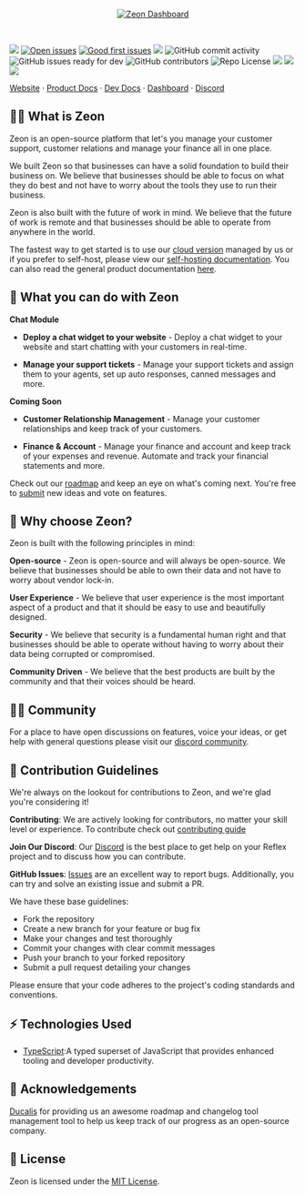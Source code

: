 <p align="center">
  <a href="https://zeonhq.com/">
    <picture>
      <source media="(prefers-color-scheme: dark)" srcset="https://zeonhq.b-cdn.net/headerimage.png">
      <source media="(prefers-color-scheme: light)" srcset="https://zeonhq.b-cdn.net/headerimage.png">
      <img src="./docs/static/img/preview-light.png" alt="Zeon Dashboard" />
    </picture>
  </a>
</p>
<br>

<p align="LEFT">
    <img src="https://img.shields.io/github/stars/zeon-hq/zeon?style=flat">
    <a href="https://github.com/zeon-hq/zeon/issues" target="_blank"><img src="https://img.shields.io/github/issues/zeon-hq/zeon?color=FEF08A" alt="Open issues"></a>
     <a href="https://github.com/zeon-hq/zeon/issues?q=is%3Aissue+is%3Aopen+label%3A%22good+first+issue%22" target="_blank"><img src="https://img.shields.io/github/issues/zeon-hq/zeon/good%20first%20issue?color=FEF08A" alt="Good first issues"></a>
    <img src="https://img.shields.io/github/v/release/zeon-hq/zeon" />
    <img src="https://img.shields.io/github/commit-activity/w/zeon-hq/zeon" alt="GitHub commit activity">
    <img src="https://img.shields.io/github/issues/zeon-hq/zeon/ready for dev" alt="GitHub issues ready for dev">
    <img alt="GitHub contributors" src="https://img.shields.io/github/contributors/zeon-hq/zeon">
    <img alt="Repo License" src="https://img.shields.io/github/license/zeon-hq/zeon">
    <a href="./CONTRIBUTING.md"><img src="https://badgen.net/badge/PRs/Welcome/green?icon=storybook"></a>
    <!-- Discord -->
    <a href="https://discord.gg/PvPxhHAX"><img src="https://img.shields.io/badge/chat-Discord-7289DA?logo=discord"></a>
    <!-- Twitter -->
    <a href="https://twitter.com/zeon-hq"><img src="https://img.shields.io/badge/Twitter-1DA1F2?logo=x&logoColor=white"></a>
</p>
<p align="LEFT"><a href="https://zeonhq.com">Website</a> · <a href="https://docs.zeonhq.com">Product Docs</a> ·  <a href="https://docs.zeonhq.com">Dev Docs</a> · <a href="https://app.zeonhq.com/">Dashboard</a> · <a href="https://discord.gg/PvPxhHAX">Discord</a>

## 🙋‍♂️ What is Zeon

Zeon is an open-source platform that let's you manage your customer support, customer relations and manage your finance all in one place.

We built Zeon so that businesses can have a solid foundation to build their business on. We believe that businesses should be able to focus on what they do best and not have to worry about the tools they use to run their business.

Zeon is also built with the future of work in mind. We believe that the future of work is remote and that businesses should be able to operate from anywhere in the world.

The fastest way to get started is to use our [cloud version](https://app.zeonhq.com/) managed by us or if you prefer to self-host, please view our [self-hosting documentation](https://docs.zeonhq.com/gettingstarted/opensource/self-host). You can also read the general product documentation [here](https://docs.zeonhq.com/).

## 🚀 What you can do with Zeon

**Chat Module**

- **Deploy a chat widget to your website** - Deploy a chat widget to your website and start chatting with your customers in real-time.

- **Manage your support tickets** - Manage your support tickets and assign them to your agents, set up auto responses, canned messages and more.

**Coming Soon**

- **Customer Relationship Management** - Manage your customer relationships and keep track of your customers.

- **Finance & Account** - Manage your finance and account and keep track of your expenses and revenue. Automate and track your financial statements and more.

Check out our [roadmap](http://roadmap.zeonhq.com/) and keep an eye on what's coming next. You're free to [submit](http://roadmap.zeonhq.com/) new ideas and vote on features.

## 🤘 Why choose Zeon?

Zeon is built with the following principles in mind:

**Open-source** - Zeon is open-source and will always be open-source. We believe that businesses should be able to own their data and not have to worry about vendor lock-in.

**User Experience** - We believe that user experience is the most important aspect of a product and that it should be easy to use and beautifully designed.

**Security** - We believe that security is a fundamental human right and that businesses should be able to operate without having to worry about their data being corrupted or compromised.

**Community Driven** - We believe that the best products are built by the community and that their voices should be heard.

## 🧚‍♀️ Community

For a place to have open discussions on features, voice your ideas, or get help
with general questions please visit our [discord community](https://discord.gg/PvPxhHAX).

## 💪 Contribution Guidelines

We're always on the lookout for contributions to Zeon, and we're glad you're considering it!

**Contributing**: We are actively looking for contributors, no matter your skill level or experience. To contribute check out [contributing guide](https://docs.zeonhq.com/contributing/)

**Join Our Discord**: Our [Discord](https://discord.gg/PvPxhHAX) is the best place to get help on your Reflex project and to discuss how you can contribute.

**GitHub Issues**: [Issues](https://github.com/zeon-hq/zeon/issues) are an excellent way to report bugs. Additionally, you can try and solve an existing issue and submit a PR.

We have these base guidelines:

- Fork the repository
- Create a new branch for your feature or bug fix
- Make your changes and test thoroughly
- Commit your changes with clear commit messages
- Push your branch to your forked repository
- Submit a pull request detailing your changes

Please ensure that your code adheres to the project's coding standards and conventions.

## ⚡️ Technologies Used

- [TypeScript](https://www.typescriptlang.org):A typed superset of JavaScript that provides enhanced tooling and developer productivity.

## 🫡 Acknowledgements

[Ducalis](https://ducalis.io/) for providing us an awesome roadmap and changelog tool management tool to help us keep track of our progress as an open-source company.


## 📄 License

Zeon is licensed under the [MIT License](https://license.com/licenses/mit/).
